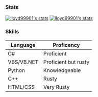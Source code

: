 ### Stats
<p align="left">
  <a href="https://github.com/lloyd99901"><img src="https://github-readme-stats.vercel.app/api?username=lloyd99901&layout=compact&theme=material-palenight" alt="lloyd99901's stats"></a>
  <a href="https://github.com/lloyd99901"><img src="https://github-readme-stats.vercel.app/api/top-langs/?username=lloyd99901&layout=compact&theme=material-palenight" alt="lloyd99901's stats"></a>
</p>

<!--<p align="center">My strong areas are Programming, Music Production, and Content Creation.</p>-->

### Skills

| Language | Proficency |
| -------- | ---------- |
| C# | Proficient |
| VBS/VB.NET | Proficient but rusty |
| Python | Knowledgeable |
| C++ | Rusty |
| HTML/CSS | Very Rusty |

<!--
**lloyd99901/lloyd99901** is a ✨ _special_ ✨ repository because its `README.md` (this file) appears on your GitHub profile.

Here are some ideas to get you started:

- 🔭 I’m currently working on ...
- 🌱 I’m currently learning ...
- 👯 I’m looking to collaborate on ...
- 🤔 I’m looking for help with ...
- 💬 Ask me about ...
- 📫 How to reach me: ...
- 😄 Pronouns: ...
- ⚡ Fun fact: ...
-->
